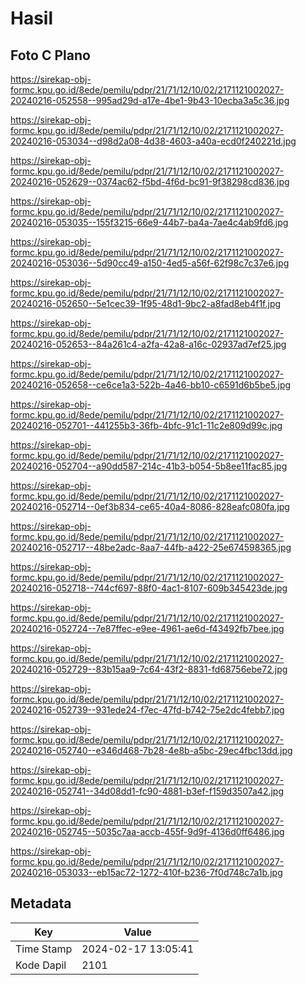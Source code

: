 # Hasil

## Foto C Plano

https://sirekap-obj-formc.kpu.go.id/8ede/pemilu/pdpr/21/71/12/10/02/2171121002027-20240216-052558--995ad29d-a17e-4be1-9b43-10ecba3a5c36.jpg

https://sirekap-obj-formc.kpu.go.id/8ede/pemilu/pdpr/21/71/12/10/02/2171121002027-20240216-053034--d98d2a08-4d38-4603-a40a-ecd0f240221d.jpg

https://sirekap-obj-formc.kpu.go.id/8ede/pemilu/pdpr/21/71/12/10/02/2171121002027-20240216-052629--0374ac62-f5bd-4f6d-bc91-9f38298cd836.jpg

https://sirekap-obj-formc.kpu.go.id/8ede/pemilu/pdpr/21/71/12/10/02/2171121002027-20240216-053035--155f3215-66e9-44b7-ba4a-7ae4c4ab9fd6.jpg

https://sirekap-obj-formc.kpu.go.id/8ede/pemilu/pdpr/21/71/12/10/02/2171121002027-20240216-053036--5d90cc49-a150-4ed5-a56f-62f98c7c37e6.jpg

https://sirekap-obj-formc.kpu.go.id/8ede/pemilu/pdpr/21/71/12/10/02/2171121002027-20240216-052650--5e1cec39-1f95-48d1-9bc2-a8fad8eb4f1f.jpg

https://sirekap-obj-formc.kpu.go.id/8ede/pemilu/pdpr/21/71/12/10/02/2171121002027-20240216-052653--84a261c4-a2fa-42a8-a16c-02937ad7ef25.jpg

https://sirekap-obj-formc.kpu.go.id/8ede/pemilu/pdpr/21/71/12/10/02/2171121002027-20240216-052658--ce6ce1a3-522b-4a46-bb10-c6591d6b5be5.jpg

https://sirekap-obj-formc.kpu.go.id/8ede/pemilu/pdpr/21/71/12/10/02/2171121002027-20240216-052701--441255b3-36fb-4bfc-91c1-11c2e809d99c.jpg

https://sirekap-obj-formc.kpu.go.id/8ede/pemilu/pdpr/21/71/12/10/02/2171121002027-20240216-052704--a90dd587-214c-41b3-b054-5b8ee11fac85.jpg

https://sirekap-obj-formc.kpu.go.id/8ede/pemilu/pdpr/21/71/12/10/02/2171121002027-20240216-052714--0ef3b834-ce65-40a4-8086-828eafc080fa.jpg

https://sirekap-obj-formc.kpu.go.id/8ede/pemilu/pdpr/21/71/12/10/02/2171121002027-20240216-052717--48be2adc-8aa7-44fb-a422-25e674598365.jpg

https://sirekap-obj-formc.kpu.go.id/8ede/pemilu/pdpr/21/71/12/10/02/2171121002027-20240216-052718--744cf697-88f0-4ac1-8107-609b345423de.jpg

https://sirekap-obj-formc.kpu.go.id/8ede/pemilu/pdpr/21/71/12/10/02/2171121002027-20240216-052724--7e87ffec-e9ee-4961-ae6d-f43492fb7bee.jpg

https://sirekap-obj-formc.kpu.go.id/8ede/pemilu/pdpr/21/71/12/10/02/2171121002027-20240216-052729--83b15aa9-7c64-43f2-8831-fd68756ebe72.jpg

https://sirekap-obj-formc.kpu.go.id/8ede/pemilu/pdpr/21/71/12/10/02/2171121002027-20240216-052739--931ede24-f7ec-47fd-b742-75e2dc4febb7.jpg

https://sirekap-obj-formc.kpu.go.id/8ede/pemilu/pdpr/21/71/12/10/02/2171121002027-20240216-052740--e346d468-7b28-4e8b-a5bc-29ec4fbc13dd.jpg

https://sirekap-obj-formc.kpu.go.id/8ede/pemilu/pdpr/21/71/12/10/02/2171121002027-20240216-052741--34d08dd1-fc90-4881-b3ef-f159d3507a42.jpg

https://sirekap-obj-formc.kpu.go.id/8ede/pemilu/pdpr/21/71/12/10/02/2171121002027-20240216-052745--5035c7aa-accb-455f-9d9f-4136d0ff6486.jpg

https://sirekap-obj-formc.kpu.go.id/8ede/pemilu/pdpr/21/71/12/10/02/2171121002027-20240216-053033--eb15ac72-1272-410f-b236-7f0d748c7a1b.jpg


## Metadata

| Key        | Value               |
| ---------- | ------------------- |
| Time Stamp | 2024-02-17 13:05:41 |
| Kode Dapil | 2101                |



